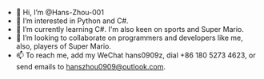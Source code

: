 - 👋 Hi, I’m @Hans-Zhou-001
- 👀 I’m interested in Python and C#. 
- 🌱 I’m currently learning C#. I'm also keen on sports and Super Mario.
- 💞️ I’m looking to collaborate on programmers and developers like me, also, players of Super Mario.
- 📫 To reach me, add my WeChat hans0909z, dial +86 180 5273 4623, or send emails to hanszhou0909@outlook.com.

<!---
Hans-Zhou-001/Hans-Zhou-001 is a ✨ special ✨ repository because its `README.md` (this file) appears on your GitHub profile.
You can click the Preview link to take a look at your changes.
--->
